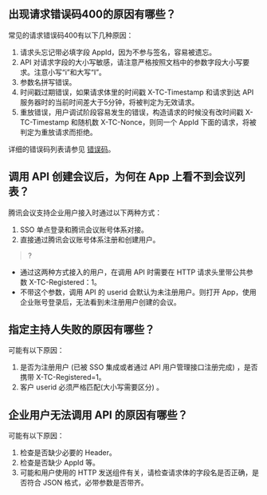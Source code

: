 

## 出现请求错误码400的原因有哪些？
常见的请求错误码400有以下几种原因：
1. 请求头忘记带必填字段 AppId，因为不参与签名，容易被遗忘。
2. API 对请求字段的大小写敏感，请注意严格按照文档中的参数字段大小写要求。注意小写“i”和大写“I”。
3. 参数名拼写错误。
4. 时间戳过期错误，如果请求体里的时间戳 X-TC-Timestamp 和请求到达 API 服务器时的当前时间差大于5分钟，将被判定为无效请求。
5. 重放错误，用户调试阶段容易发生的错误，构造请求的时候没有改时间戳 X-TC-Timestamp 和随机数 X-TC-Nonce，则同一个 AppId 下面的请求，将被判定为重放请求而拒绝。

详细的错误码列表请参见 [错误码](https://cloud.tencent.com/document/product/1095/43704)。



## 调用 API 创建会议后，为何在 App 上看不到会议列表？
腾讯会议支持企业用户接入时通过以下两种方式：
1. SSO 单点登录和腾讯会议账号体系对接。
2. 直接通过腾讯会议账号体系注册和创建用户。

>?
- 通过这两种方式接入的用户，在调用 API 时需要在 HTTP 请求头里带公共参数 X-TC-Registered：1。
- 不带这个参数，调用 API 的 userid 会默认为未注册用户。则打开 App，使用企业账号登录后，无法看到未注册用户创建的会议。


## 指定主持人失败的原因有哪些？

可能有以下原因：
1. 是否为注册用户 (已被 SSO 集成或者通过 API 用户管理接口注册完成) ，是否携带 X-TC-Registered=1。
2. 客户 userid 必须严格匹配(大小写需要区分) 。

## 企业用户无法调用 API 的原因有哪些？

可能有以下原因：
1. 检查是否缺少必要的 Header。
2. 检查是否缺少 AppId 等。
3. 可能和用户使用的 HTTP 发送组件有关，请检查请求体的字段名是否正确，是否符合 JSON 格式，必带参数是否带齐。

